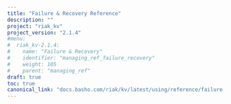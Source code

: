 ```yaml
---
title: "Failure & Recovery Reference"
description: ""
project: "riak_kv"
project_version: "2.1.4"
#menu:
#  riak_kv-2.1.4:
#    name: "Failure & Recovery"
#    identifier: "managing_ref_failure_recovery"
#    weight: 105
#    parent: "managing_ref"
draft: true
toc: true
canonical_link: "docs.basho.com/riak/kv/latest/using/reference/failure-recovery"
---
```

